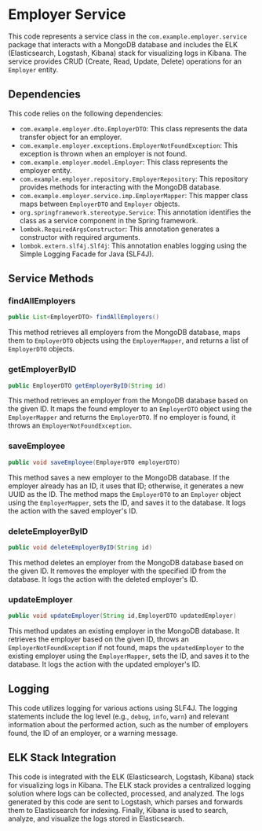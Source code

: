 # Employer Service

This code represents a service class in the `com.example.employer.service` package that interacts with a MongoDB database and includes the ELK (Elasticsearch,
Logstash, Kibana) stack for visualizing logs in Kibana. The service provides CRUD (Create, Read, Update, Delete) operations for an `Employer` entity.

## Dependencies

This code relies on the following dependencies:

- `com.example.employer.dto.EmployerDTO`: This class represents the data transfer object for an employer.
- `com.example.employer.exceptions.EmployerNotFoundException`: This exception is thrown when an employer is not found.
- `com.example.employer.model.Employer`: This class represents the employer entity.
- `com.example.employer.repository.EmployerRepository`: This repository provides methods for interacting with the MongoDB database.
- `com.example.employer.service.imp.EmployerMapper`: This mapper class maps between `EmployerDTO` and `Employer` objects.
- `org.springframework.stereotype.Service`: This annotation identifies the class as a service component in the Spring framework.
- `lombok.RequiredArgsConstructor`: This annotation generates a constructor with required arguments.
- `lombok.extern.slf4j.Slf4j`: This annotation enables logging using the Simple Logging Facade for Java (SLF4J).

## Service Methods

### findAllEmployers

```java
public List<EmployerDTO> findAllEmployers()
```

This method retrieves all employers from the MongoDB database, maps them to `EmployerDTO` objects using the `EmployerMapper`, and returns a list
of `EmployerDTO` objects.

### getEmployerByID

```java
public EmployerDTO getEmployerByID(String id)
```

This method retrieves an employer from the MongoDB database based on the given ID. It maps the found employer to an `EmployerDTO` object using
the `EmployerMapper` and returns the `EmployerDTO`. If no employer is found, it throws an `EmployerNotFoundException`.

### saveEmployee

```java
public void saveEmployee(EmployerDTO employerDTO)
```

This method saves a new employer to the MongoDB database. If the employer already has an ID, it uses that ID; otherwise, it generates a new UUID as the ID. The
method maps the `EmployerDTO` to an `Employer` object using the `EmployerMapper`, sets the ID, and saves it to the database. It logs the action with the saved
employer's ID.

### deleteEmployerByID

```java
public void deleteEmployerByID(String id)
```

This method deletes an employer from the MongoDB database based on the given ID. It removes the employer with the specified ID from the database. It logs the
action with the deleted employer's ID.

### updateEmployer

```java
public void updateEmployer(String id,EmployerDTO updatedEmployer)
```

This method updates an existing employer in the MongoDB database. It retrieves the employer based on the given ID, throws an `EmployerNotFoundException` if not
found, maps the `updatedEmployer` to the existing employer using the `EmployerMapper`, sets the ID, and saves it to the database. It logs the action with the
updated employer's ID.

## Logging

This code utilizes logging for various actions using SLF4J. The logging statements include the log level (e.g., `debug`, `info`, `warn`) and relevant
information about the performed action, such as the number of employers found, the ID of an employer, or a warning message.

## ELK Stack Integration

This code is integrated with the ELK (Elasticsearch, Logstash, Kibana) stack for visualizing logs in Kibana. The ELK stack provides a centralized logging
solution where logs can be collected, processed, and analyzed. The logs generated by this code are sent to Logstash, which parses and forwards them to
Elasticsearch for indexing. Finally, Kibana is used to search, analyze, and visualize the logs stored in Elasticsearch.
